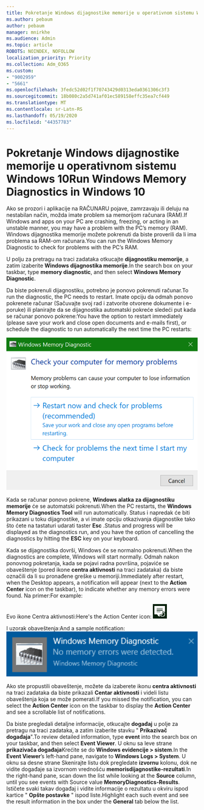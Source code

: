 ```yaml
---
title: Pokretanje Windows dijagnostike memorije u operativnom sistemu Windows 10
ms.author: pebaum
author: pebaum
manager: mnirkhe
ms.audience: Admin
ms.topic: article
ROBOTS: NOINDEX, NOFOLLOW
localization_priority: Priority
ms.collection: Adm_O365
ms.custom:
- "9002959"
- "5661"
ms.openlocfilehash: 3fedc52d02f1f70743429d0313eda0361306c3f3
ms.sourcegitcommit: 18b080c2a5d741af01ec589158effc35ea7cf449
ms.translationtype: MT
ms.contentlocale: sr-Latn-RS
ms.lasthandoff: 05/19/2020
ms.locfileid: "44357783"
---
```

# <a name="run-windows-memory-diagnostics-in-windows-10"></a><span data-ttu-id="f0121-102">Pokretanje Windows dijagnostike memorije u operativnom sistemu Windows 10</span><span class="sxs-lookup"><span data-stu-id="f0121-102">Run Windows Memory Diagnostics in Windows 10</span></span>

<span data-ttu-id="f0121-103">Ako se prozori i aplikacije na RAČUNARU pojave, zamrzavaju ili deluju na nestabilan način, možda imate problem sa memorijom računara (RAM).</span><span class="sxs-lookup"><span data-stu-id="f0121-103">If Windows and apps on your PC are crashing, freezing, or acting in an unstable manner, you may have a problem with the PC’s memory (RAM).</span></span> <span data-ttu-id="f0121-104">Windows dijagnostika memorije možete pokrenuti da biste proverili da li ima problema sa RAM-om računara.</span><span class="sxs-lookup"><span data-stu-id="f0121-104">You can run the Windows Memory Diagnostic to check for problems with the PC’s RAM.</span></span>

<span data-ttu-id="f0121-105">U polju za pretragu na traci zadataka otkucajte **dijagnostiku memorije**, a zatim izaberite **Windows dijagnostika memorije**.</span><span class="sxs-lookup"><span data-stu-id="f0121-105">In the search box on your taskbar, type **memory diagnostic**, and then select **Windows Memory Diagnostic**.</span></span> 

<span data-ttu-id="f0121-106">Da biste pokrenuli dijagnostiku, potrebno je ponovo pokrenuti računar.</span><span class="sxs-lookup"><span data-stu-id="f0121-106">To run the diagnostic, the PC needs to restart.</span></span> <span data-ttu-id="f0121-107">Imate opciju da odmah ponovo pokrenete računar (Sačuvajte svoj rad i zatvorite otvorene dokumente i e-poruke) ili planirajte da se dijagnostika automatski pokreće sledeći put kada se računar ponovo pokrene:</span><span class="sxs-lookup"><span data-stu-id="f0121-107">You have the option to restart immediately (please save your work and close open documents and e-mails first), or schedule the diagnostic to run automatically the next time the PC restarts:</span></span>

![Windows dijagnostika memorije](media/windows-memory-diagnostic.png)

<span data-ttu-id="f0121-109">Kada se računar ponovo pokrene, **Windows alatka za dijagnostiku memorije** će se automatski pokrenuti.</span><span class="sxs-lookup"><span data-stu-id="f0121-109">When the PC restarts, the **Windows Memory Diagnostics Tool** will run automatically.</span></span> <span data-ttu-id="f0121-110">Status i napredak će biti prikazani u toku dijagnostike, a vi imate opciju otkazivanja dijagnostike tako što ćete na tastaturi udarati taster **Esc** .</span><span class="sxs-lookup"><span data-stu-id="f0121-110">Status and progress will be displayed as the diagnostics run, and you have the option of cancelling the diagnostics by hitting the **ESC** key on your keyboard.</span></span>

<span data-ttu-id="f0121-111">Kada se dijagnostika dovrši, Windows će se normalno pokrenuti.</span><span class="sxs-lookup"><span data-stu-id="f0121-111">When the diagnostics are complete, Windows will start normally.</span></span>
<span data-ttu-id="f0121-112">Odmah nakon ponovnog pokretanja, kada se pojavi radna površina, pojaviće se obaveštenje (pored ikone **centra aktivnosti** na traci zadataka) da biste označili da li su pronađene greške u memoriji.</span><span class="sxs-lookup"><span data-stu-id="f0121-112">Immediately after restart, when the Desktop appears, a notification will appear (next to the **Action Center** icon on the taskbar), to indicate whether any memory errors were found.</span></span> <span data-ttu-id="f0121-113">Na primer:</span><span class="sxs-lookup"><span data-stu-id="f0121-113">For example:</span></span>

<span data-ttu-id="f0121-114">Evo ikone Centra aktivnosti:</span><span class="sxs-lookup"><span data-stu-id="f0121-114">Here's the Action Center icon:</span></span> ![Ikona centra aktivnosti](media/action-center-icon.png) 

<span data-ttu-id="f0121-116">I uzorak obaveštenja:</span><span class="sxs-lookup"><span data-stu-id="f0121-116">And a sample notification:</span></span> ![Nema grešaka u memoriji](media/no-memory-errors.png)

<span data-ttu-id="f0121-118">Ako ste propustili obaveštenje, možete da izaberete ikonu **centra aktivnosti** na traci zadataka da biste prikazali **Centar aktivnosti** i videli listu obaveštenja koja se može pomerati.</span><span class="sxs-lookup"><span data-stu-id="f0121-118">If you missed the notification, you can select the **Action Center** icon  on the taskbar to display the **Action Center** and see a scrollable list of notifications.</span></span>

<span data-ttu-id="f0121-119">Da biste pregledali detaljne informacije, otkucajte **događaj** u polje za pretragu na traci zadataka, a zatim izaberite stavku " **Prikazivač događaja**".</span><span class="sxs-lookup"><span data-stu-id="f0121-119">To review detailed information, type **event** into the search box on your taskbar, and then select **Event Viewer**.</span></span> <span data-ttu-id="f0121-120">U oknu sa leve strane **prikazivača događaja**Krećite se do **Windows evidencije > sistem**.</span><span class="sxs-lookup"><span data-stu-id="f0121-120">In the **Event Viewer**’s left-hand pane, navigate to **Windows Logs > System**.</span></span> <span data-ttu-id="f0121-121">U oknu sa desne strane Skenirajte listu dok pregledate **izvornu** kolonu, dok ne vidite događaje sa izvornom vrednošću **memorisdijagnostike-rezultati**.</span><span class="sxs-lookup"><span data-stu-id="f0121-121">In the right-hand pane, scan down the list while looking at the **Source** column, until you see events with Source value **MemoryDiagnostics-Results**.</span></span> <span data-ttu-id="f0121-122">Ističete svaki takav događaj i vidite informacije o rezultatu u okviru ispod kartice " **Opšte postavke** " ispod liste.</span><span class="sxs-lookup"><span data-stu-id="f0121-122">Highlight each such event and see the result information in the box under the **General** tab below the list.</span></span>
